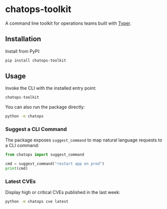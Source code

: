 # chatops-toolkit

A command line toolkit for operations teams built with [Typer](https://typer.tiangolo.com/).

## Installation

Install from PyPI:

```bash
pip install chatops-toolkit
```

## Usage

Invoke the CLI with the installed entry point:

```bash
chatops-toolkit
```

You can also run the package directly:

```bash
python -m chatops
```

### Suggest a CLI Command

The package exposes `suggest_command` to map natural language requests to a CLI command:

```python
from chatops import suggest_command

cmd = suggest_command("restart app on prod")
print(cmd)
```

### Latest CVEs

Display high or critical CVEs published in the last week:

```bash
python -m chatops cve latest
```

